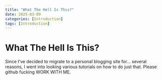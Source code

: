 ```yaml
---
title: "What The Hell Is This?"
date: 2025-03-09
categories: [Introduction]
tags: [Introduction]
---
```


# What The Hell Is This?

Since I've decided to migrate to a personal blogging site for... several reasons, I went into looking various tutorials on how to do just that. Please github fucking WORK WITH ME.